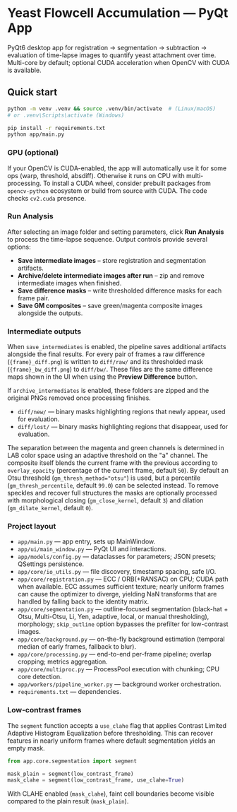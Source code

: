 # Yeast Flowcell Accumulation — PyQt App

PyQt6 desktop app for registration → segmentation → subtraction → evaluation of time-lapse images
to quantify yeast attachment over time. Multi-core by default; optional CUDA acceleration when
OpenCV with CUDA is available.

## Quick start
```bash
python -m venv .venv && source .venv/bin/activate  # (Linux/macOS)
# or .venv\Scripts\activate (Windows)

pip install -r requirements.txt
python app/main.py
```

### GPU (optional)
If your OpenCV is CUDA-enabled, the app will automatically use it for some ops (warp, threshold, absdiff).
Otherwise it runs on CPU with multi-processing. To install a CUDA wheel, consider prebuilt packages from
`opencv-python` ecosystem or build from source with CUDA. The code checks `cv2.cuda` presence.

### Run Analysis
After selecting an image folder and setting parameters, click **Run Analysis** to process the
time-lapse sequence. Output controls provide several options:

- **Save intermediate images** – store registration and segmentation artifacts.
- **Archive/delete intermediate images after run** – zip and remove intermediate images when finished.
- **Save difference masks** – write thresholded difference masks for each frame pair.
- **Save GM composites** – save green/magenta composite images alongside the outputs.

### Intermediate outputs
When `save_intermediates` is enabled, the pipeline saves additional artifacts alongside the final results.
For every pair of frames a raw difference (`{frame}_diff.png`) is written to `diff/raw/` and its
thresholded mask (`{frame}_bw_diff.png`) to `diff/bw/`. These files are the same difference maps
shown in the UI when using the **Preview Difference** button.

If `archive_intermediates` is enabled, these folders are zipped and the original
PNGs removed once processing finishes.

- `diff/new/` — binary masks highlighting regions that newly appear, used for evaluation.
- `diff/lost/` — binary masks highlighting regions that disappear, used for evaluation.

The separation between the magenta and green channels is determined in LAB
color space using an adaptive threshold on the "a" channel. The composite
itself blends the current frame with the previous according to
`overlay_opacity` (percentage of the current frame, default `50`).  By default
an Otsu threshold (`gm_thresh_method="otsu"`) is used, but a percentile
(`gm_thresh_percentile`, default `99.0`) can be selected instead.  To remove
speckles and recover full structures the masks are optionally processed with
morphological closing (`gm_close_kernel`, default `3`) and dilation
(`gm_dilate_kernel`, default `0`).

### Project layout
- `app/main.py` — app entry, sets up MainWindow.
- `app/ui/main_window.py` — PyQt UI and interactions.
- `app/models/config.py` — dataclasses for parameters; JSON presets; QSettings persistence.
- `app/core/io_utils.py` — file discovery, timestamp spacing, safe I/O.
- `app/core/registration.py` — ECC / ORB(+RANSAC) on CPU; CUDA path when available. ECC assumes sufficient texture; nearly uniform frames can cause the optimizer to diverge, yielding NaN transforms that are handled by falling back to the identity matrix.
- `app/core/segmentation.py` — outline-focused segmentation (black-hat + Otsu, Multi-Otsu, Li, Yen, adaptive, local, or manual thresholding), morphology; `skip_outline` option bypasses the prefilter for low-contrast images.
- `app/core/background.py` — on-the-fly background estimation (temporal median of early frames, fallback to blur).
- `app/core/processing.py` — end-to-end per-frame pipeline; overlap cropping; metrics aggregation.
- `app/core/multiproc.py` — ProcessPool execution with chunking; CPU core detection.
- `app/workers/pipeline_worker.py` — background worker orchestration.
- `requirements.txt` — dependencies.

### Low-contrast frames
The `segment` function accepts a `use_clahe` flag that applies Contrast Limited Adaptive
Histogram Equalization before thresholding. This can recover features in nearly
uniform frames where default segmentation yields an empty mask.

```python
from app.core.segmentation import segment

mask_plain = segment(low_contrast_frame)
mask_clahe = segment(low_contrast_frame, use_clahe=True)
```

With CLAHE enabled (`mask_clahe`), faint cell boundaries become visible compared to the
plain result (`mask_plain`).
